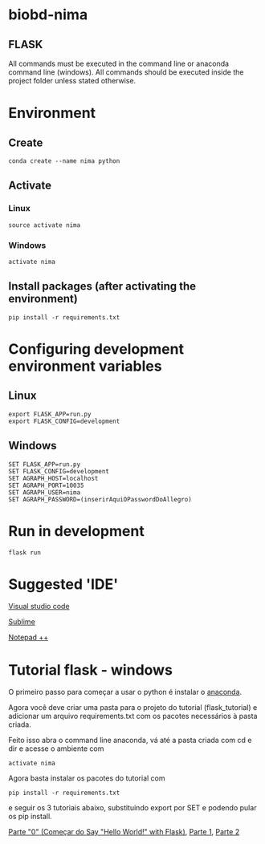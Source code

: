 # biobd-nima

## FLASK

All commands must be executed in the command line or anaconda command line (windows). All commands should be executed inside the project folder unless stated otherwise.

# Environment 

## Create 
```
conda create --name nima python
```
## Activate

### Linux
```
source activate nima
```

### Windows
```
activate nima
```

## Install packages (after activating the environment)

```
pip install -r requirements.txt
```

# Configuring development environment variables

## Linux

```
export FLASK_APP=run.py
export FLASK_CONFIG=development
```

## Windows

```
SET FLASK_APP=run.py
SET FLASK_CONFIG=development
SET AGRAPH_HOST=localhost
SET AGRAPH_PORT=10035
SET AGRAPH_USER=nima
SET AGRAPH_PASSWORD=(inserirAquiOPasswordDoAllegro)
```

# Run in development

```
flask run
```

# Suggested 'IDE'

[Visual studio code](https://code.visualstudio.com/)

[Sublime](https://www.sublimetext.com/3)

[Notepad ++](https://notepad-plus-plus.org/)

# Tutorial flask - windows

O primeiro passo para começar a usar o python é instalar o [anaconda](https://repo.continuum.io/archive/Anaconda3-4.4.0-Windows-x86_64.exe).

Agora você deve criar uma pasta para o projeto do tutorial (flask_tutorial) e
adicionar um arquivo requirements.txt com os pacotes necessários à pasta criada.

Feito isso abra o command line anaconda, vá até a pasta criada com cd
e dir e acesse o ambiente com
```
activate nima
```

Agora basta instalar os pacotes do tutorial com 
```
pip install -r requirements.txt
``` 

e seguir os 3 tutoriais abaixo, substituindo export
por SET e podendo pular os pip install.

[Parte "0" (Começar do Say "Hello World!" with Flask)](https://scotch.io/tutorials/getting-started-with-flask-a-python-microframework), 
[Parte 1](https://scotch.io/tutorials/build-a-crud-web-app-with-python-and-flask-part-one), 
[Parte 2]( https://scotch.io/tutorials/build-a-crud-web-app-with-python-and-flask-part-two)
